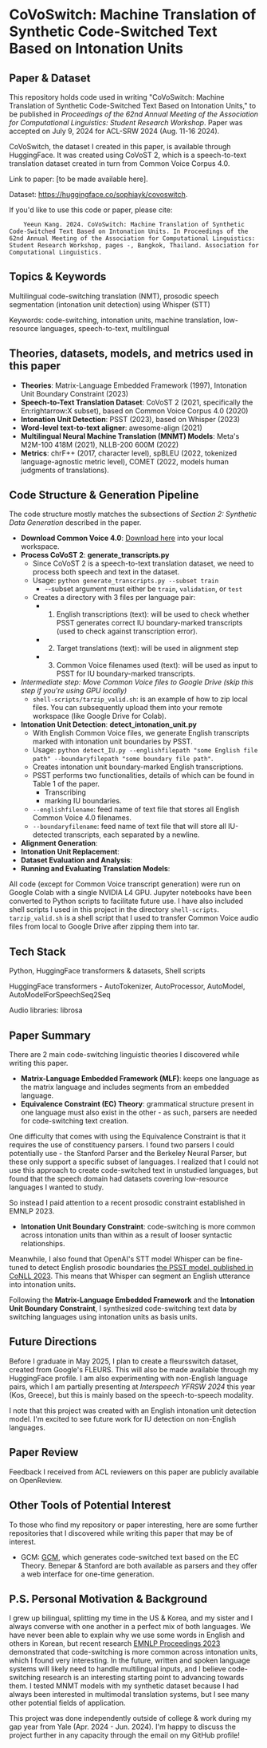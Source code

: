 # CoVoSwitch: Machine Translation of Synthetic Code-Switched Text Based on Intonation Units

## Paper & Dataset
This repository holds code used in writing "CoVoSwitch: Machine Translation of Synthetic Code-Switched Text Based on Intonation Units," to be published in *Proceedings of the 62nd Annual Meeting of the Association for Computational Linguistics: Student Research Workshop*. Paper was accepted on July 9, 2024 for ACL-SRW 2024 (Aug. 11-16 2024).

CoVoSwitch, the dataset I created in this paper, is available through HuggingFace. It was created using CoVoST 2, which is a speech-to-text translation dataset created in turn from Common Voice Corpus 4.0. 

Link to paper: [to be made available here].

Dataset: https://huggingface.co/sophiayk/covoswitch.

If you'd like to use this code or paper, please cite:
```
    Yeeun Kang. 2024. CoVoSwitch: Machine Translation of Synthetic Code-Switched Text Based on Intonation Units. In Proceedings of the 62nd Annual Meeting of the Association for Computational Linguistics: Student Research Workshop, pages -, Bangkok, Thailand. Association for Computational Linguistics. 
```
## Topics & Keywords
Multilingual code-switching translation (NMT), prosodic speech segmentation (intonation unit detection) using Whisper (STT)

Keywords: code-switching, intonation units, machine translation, low-resource languages, speech-to-text, multilingual

## Theories, datasets, models, and metrics used in this paper
- **Theories**: Matrix-Language Embedded Framework (1997), Intonation Unit Boundary Constraint (2023)
- **Speech-to-Text Translation Dataset**: CoVoST 2 (2021, specifically the En:rightarrow:X subset), based on Common Voice Corpus 4.0 (2020)
- **Intonation Unit Detection**: PSST (2023), based on Whisper (2023)
- **Word-level text-to-text aligner**: awesome-align (2021)
- **Multilingual Neural Machine Translation (MNMT) Models**: Meta's M2M-100 418M (2021), NLLB-200 600M (2022)
- **Metrics**: chrF++ (2017, character level), spBLEU (2022, tokenized language-agnostic metric level), COMET (2022, models human judgments of translations).

## Code Structure & Generation Pipeline
The code structure mostly matches the subsections of *Section 2: Synthetic Data Generation* described in the paper.
- **Download Common Voice 4.0**: [Download here](https://commonvoice.mozilla.org/en/datasets) into your local workspace.
- **Process CoVoST 2**: **generate_transcripts.py**
    - Since CoVoST 2 is a speech-to-text translation dataset, we need to process both speech and text in the dataset.
    - Usage: `python generate_transcripts.py --subset train`
        - --subset argument must either be `train`, `validation`, or `test`
    - Creates a directory with 3 files per language pair:
        - 1. English transcriptions (text): will be used to check whether PSST generates correct IU boundary-marked transcripts (used to check against transcription error).
        - 2. Target translations (text): will be used in alignment step
        - 3. Common Voice filenames used (text): will be used as input to PSST for IU boundary-marked transcripts.
- *Intermediate step: Move Common Voice files to Google Drive (skip this step if you're using GPU locally)*
    - `shell-scripts/tarzip_valid.sh`: is an example of how to zip local files. You can subsequently upload them into your remote workspace (like Google Drive for Colab).
- **Intonation Unit Detection**: **detect_intonation_unit.py**
    - With English Common Voice files, we generate English transcripts marked with intonation unit boundaries by PSST.
    - Usage: `python detect_IU.py --englishfilepath "some English file path" --boundaryfilepath "some boundary file path"`.
    - Creates intonation unit boundary-marked English transcriptions.
    - PSST performs two functionalities, details of which can be found in Table 1 of the paper.
        - Transcribing
        - marking IU boundaries.
    - `--englishfilename`: feed name of text file that stores all English Common Voice 4.0 filenames.
    - `--boundaryfilename`: feed name of text file that will store all IU-detected transcripts, each separated by a newline.
- **Alignment Generation**:
- **Intonation Unit Replacement**:
- **Dataset Evaluation and Analysis**:
- **Running and Evaluating Translation Models**:

All code (except for Common Voice transcript generation) were run on Google Colab with a single NVIDIA L4 GPU. Jupyter notebooks have been converted to Python scripts to facilitate future use. I have also included shell scripts I used in this project in the directory `shell-scripts`. `tarzip_valid.sh` is a shell script that I used to transfer Common Voice audio files from local to Google Drive after zipping them into tar. 

## Tech Stack
Python, HuggingFace transformers & datasets, Shell scripts

HuggingFace transformers - AutoTokenizer, AutoProcessor, AutoModel, AutoModelForSpeechSeq2Seq

Audio libraries: librosa

## Paper Summary
There are 2 main code-switching linguistic theories I discovered while writing this paper. 
- **Matrix-Language Embedded Framework (MLF)**: keeps one language as the matrix language and includes segments from an embedded language. 
- **Equivalence Constraint (EC) Theory**: grammatical structure present in one language must also exist in the other - as such, parsers are needed for code-switching text creation.

One difficulty that comes with using the Equivalence Constraint is that it requires the use of constituency parsers. I found two parsers I could potentially use - the Stanford Parser and the Berkeley Neural Parser, but these only support a specific subset of languages. I realized that I could not use this approach to create code-switched text in unstudied languages, but found that the speech domain had datasets covering low-resource languages I wanted to study.

So instead I paid attention to a recent prosodic constraint established in EMNLP 2023. 
- **Intonation Unit Boundary Constraint**: code-switching is more common across intonation units than within as a result of looser syntactic relationships.

Meanwhile, I also found that OpenAI's STT model Whisper can be fine-tuned to detect English prosodic boundaries [the PSST model, published in CoNLL 2023](https://aclanthology.org/2023.conll-1.31/). This means that Whisper can segment an English utterance into intonation units. 

Following the **Matrix-Language Embedded Framework** and the **Intonation Unit Boundary Constraint**, I synthesized code-switching text data by switching languages using intonation units as basis units.

## Future Directions
Before I graduate in May 2025, I plan to create a fleursswitch dataset, created from Google's FLEURS. This will also be made available through my HuggingFace profile. I am also experimenting with non-English language pairs, which I am partially presenting at *Interspeech YFRSW 2024* this year (Kos, Greece), but this is mainly based on the speech-to-speech modality. 

I note that this project was created with an English intonation unit detection model. I'm excited to see future work for IU detection on non-English languages.

## Paper Review
Feedback I received from ACL reviewers on this paper are publicly available on OpenReview.

## Other Tools of Potential Interest
To those who find my repository or paper interesting, here are some further repositories that I discovered while writing this paper that may be of interest.
- GCM: [GCM](https://github.com/microsoft/CodeMixed-Text-Generator), which generates code-switched text based on the EC Theory. Benepar & Stanford are both available as parsers and they offer a web interface for one-time generation.

## P.S. Personal Motivation & Background
I grew up bilingual, splitting my time in the US & Korea, and my sister and I always converse with one another in a perfect mix of both languages. We have never been able to explain why we use some words in English and others in Korean, but recent research [EMNLP Proceedings 2023](https://aclanthology.org/2023.emnlp-main.1047/) demonstrated that code-switching is more common across intonation units, which I found very interesting. In the future, written and spoken language systems will likely need to handle multilingual inputs, and I believe code-switching research is an interesting starting point to advancing towards them. I tested MNMT models with my synthetic dataset because I had always been interested in multimodal translation systems, but I see many other potential fields of application.

This project was done independently outside of college & work during my gap year from Yale (Apr. 2024 - Jun. 2024).
I'm happy to discuss the project further in any capacity through the email on my GitHub profile!
